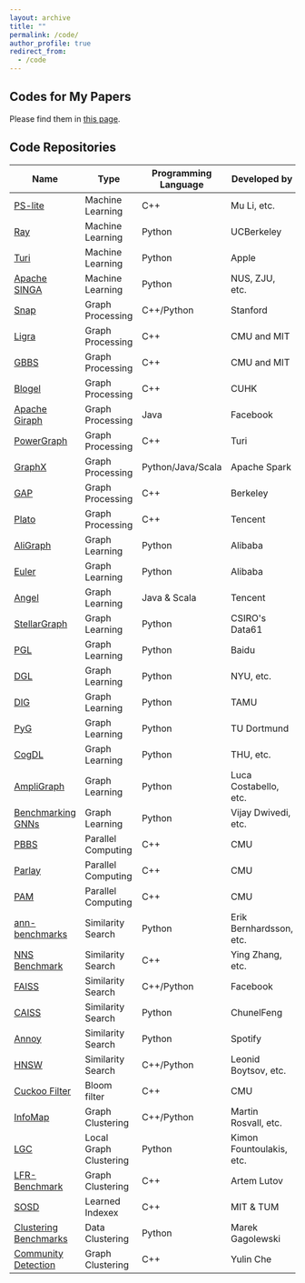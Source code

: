 ```yaml
---
layout: archive
title: ""
permalink: /code/
author_profile: true
redirect_from:
  - /code
---
```


## Codes for My Papers
Please find them in [this page](https://renchi.ac.cn/publications).

## Code Repositories

| Name                                                                           | Type                 | Programming Language  | Developed by           |Publication |
|--------------------------------------------------------------------------------|----------------------|-----------------------|------------------------|------------|
|[PS-lite](https://github.com/dmlc/ps-lite)                                      |Machine Learning      |C++                    |Mu Li, etc.             |[paper](http://www.cs.cmu.edu/~muli/file/parameter_server_osdi14.pdf) |
|[Ray](https://github.com/ray-project/ray)                                       |Machine Learning      |Python                 |UCBerkeley              |[paper](https://www.usenix.org/system/files/osdi18-moritz.pdf) |
|[Turi](https://github.com/apple/turicreate)                                     |Machine Learning      |Python                 |Apple                   | - |
|[Apache SINGA](https://github.com/apache/singa)                                 |Machine Learning      |Python                 |NUS, ZJU, etc.          |[paper](https://www.comp.nus.edu.sg/~ooibc/singaopen-mm15.pdf) |
|[Snap](http://snap.stanford.edu/snap/index.html)                                |Graph Processing      |C++/Python             |Stanford                |- |
|[Ligra](http://jshun.github.io/ligra/)                                          |Graph Processing      |C++                    |CMU and MIT             |[paper](https://people.csail.mit.edu/jshun/ligra.pdf) |
|[GBBS](https://paralg.github.io/gbbs)                                           |Graph Processing      |C++                    |CMU and MIT             | [paper](https://people.csail.mit.edu/jshun/gbbs.pdf) |
|[Blogel](http://www.cse.cuhk.edu.hk/blogel/index.html)                          |Graph Processing      |C++                    |CUHK                    |[paper](http://www.vldb.org/pvldb/vol7/p1981-yan.pdf)|
|[Apache Giraph](http://giraph.apache.org)                                       |Graph Processing      |Java                   |Facebook                |[paper](http://www.vldb.org/pvldb/vol8/p1804-ching.pdf)|
|[PowerGraph](https://github.com/jegonzal/PowerGraph)                            |Graph Processing      |C++                    |Turi                    |[paper](https://www.usenix.org/system/files/conference/osdi12/osdi12-final-167.pdf) |
|[GraphX](https://spark.apache.org/graphx/)                                      |Graph Processing      |Python/Java/Scala      |Apache Spark            |[paper](https://www.usenix.org/system/files/conference/osdi14/osdi14-paper-gonzalez.pdf) |
|[GAP](http://gap.cs.berkeley.edu/benchmark.html)                                |Graph Processing      |C++                    |Berkeley                |[paper](https://arxiv.org/pdf/1508.03619.pdf)|
|[Plato](https://github.com/Tencent/plato)                                       |Graph Processing      |C++                    |Tencent                 |- |
|[AliGraph](https://github.com/alibaba/graph-learn)                              |Graph Learning        |Python                 |Alibaba                 |[paper](http://www.vldb.org/pvldb/vol12/p2094-zhu.pdf) |
|[Euler](https://github.com/alibaba/euler)                                       |Graph Learning        |Python                 |Alibaba                 |- |
|[Angel](https://github.com/Angel-ML/angel)                                      |Graph Learning        |Java & Scala           |Tencent                 |- |
|[StellarGraph](https://github.com/stellargraph/stellargraph)                    |Graph Learning        |Python                 |CSIRO's Data61          |- |
|[PGL](https://github.com/PaddlePaddle/PGL)                                      |Graph Learning        |Python                 |Baidu                   |- |
|[DGL](https://github.com/dmlc/dgl)                                              |Graph Learning        |Python                 |NYU, etc.               |[paper](https://arxiv.org/pdf/1909.01315.pdf)| 
|[DIG](https://github.com/divelab/DIG)                                           |Graph Learning        |Python                 |TAMU                    |[paper](https://arxiv.org/pdf/2103.12608.pdf)|
|[PyG](https://github.com/rusty1s/pytorch_geometric)                             |Graph Learning        |Python                 |TU Dortmund             |[paper](https://arxiv.org/pdf/1903.02428.pdf)|
|[CogDL](https://github.com/THUDM/cogdl)                                         |Graph Learning        |Python                 |THU, etc.               |[paper](https://arxiv.org/pdf/2103.00959.pdf)|
|[AmpliGraph](https://github.com/Accenture/AmpliGraph)                           |Graph Learning        |Python                 |Luca Costabello, etc.   |- |
|[Benchmarking GNNs](https://github.com/graphdeeplearning/benchmarking-gnns)     |Graph Learning        |Python                 |Vijay Dwivedi, etc.     |[paper](https://arxiv.org/pdf/2003.00982.pdf)|
|[PBBS](https://www.cs.cmu.edu/~pbbs/index.html)                                 |Parallel Computing    |C++                    |CMU                     |[paper](http://www.cs.cmu.edu/~guyb/papers/SBFG12.pdf) |
|[Parlay](https://github.com/cmuparlay/parlaylib)                                |Parallel Computing    |C++                    |CMU                     |[paper](https://danielanderson.net/papers/spaa20-parlaylib.pdf) |
|[PAM](https://www.cs.cmu.edu/~yihans/PAMweb/index.html)                         |Parallel Computing    |C++                    |CMU                     |[paper](https://www.cs.cmu.edu/~yihans/papers/pam.pdf) |
|[ann-benchmarks](https://github.com/erikbern/ann-benchmarks)                    |Similarity Search     |Python                 |Erik Bernhardsson, etc. |[paper](https://arxiv.org/pdf/1807.05614.pdf)|
|[NNS Benchmark](https://github.com/DBAIWangGroup/nns_benchmark)                 |Similarity Search     |C++                    |Ying Zhang, etc.        |[paper](https://arxiv.org/pdf/1610.02455.pdf)|
|[FAISS](https://github.com/facebookresearch/faiss)                              |Similarity Search     |C++/Python             |Facebook                |[paper](https://arxiv.org/pdf/1702.08734.pdf) |
|[CAISS](https://github.com/ChunelFeng/caiss)                                    |Similarity Search     |Python                 |ChunelFeng              |- |
|[Annoy](https://github.com/spotify/annoy)                                       |Similarity Search     |Python                 |Spotify                 |[paper](https://arxiv.org/pdf/1610.02455.pdf) |
|[HNSW](https://github.com/nmslib/nmslib)                                        |Similarity Search     |C++/Python             |Leonid Boytsov, etc.    |[paper](https://arxiv.org/pdf/1603.09320.pdf) |
|[Cuckoo Filter](https://github.com/efficient/cuckoofilter)                      |Bloom filter          |C++                    |CMU                     |[paper](http://www.cs.cmu.edu/~binfan/papers/conext14_cuckoofilter.pdf)|
|[InfoMap](https://www.mapequation.org/)                                         |Graph Clustering      |C++/Python             |Martin Rosvall, etc.    |[paper](https://arxiv.org/pdf/0707.0609.pdf)|
|[LGC](https://github.com/kfoynt/LocalGraphClustering)                           |Local Graph Clustering|Python                 |Kimon Fountoulakis, etc.|- |
|[LFR-Benchmark](https://github.com/eXascaleInfolab/LFR-Benchmark_UndirWeightOvp)|Graph Clustering      |C++                    |Artem Lutov             |[paper](https://arxiv.org/pdf/0805.4770.pdf)|
|[SOSD](https://github.com/learnedsystems/SOSD)                                  |Learned Indexex       |C++                    |MIT & TUM               |[paper](https://vldb.org/pvldb/vol14/p1-marcus.pdf)|
|[Clustering Benchmarks](https://github.com/gagolews/clustering_benchmarks_v1)   |Data Clustering       |Python                 |Marek Gagolewski        |- |
|[Community Detection](https://github.com/RapidsAtHKUST/CommunityDetectionCodes) |Graph Clustering      |C++                    |Yulin Che               |- |
